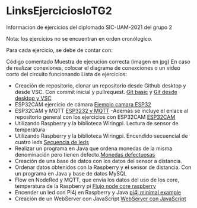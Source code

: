 # LinksEjerciciosIoTG2
Informacion de ejercicios del diplomado SIC-UAM-2021 del grupo 2

Nota: los ejercicios no se encuentran en orden cronólogico.

Para cada ejercicio, se debe de contar con:

Código comentado
Muestra de ejecución correcta (imagen en jpg)
En caso de realizar conexiones, colocar el diagrama de conexciones o un video corto del circuito funcionando
Lista de ejercicios:

* Creación de repositorio, clonar un repositorio desde Github desktop y desde VSC. Con commit inicial y pullrequest.
[Git basic](https://github.com/LuisAngelLF1/git-tutorial-basic) y [Git desde desktop y VSC](https://github.com/LuisAngelLF1/Diplomado-IoT)
* ESP32CAM ejercicio de cámara [Ejemplo camara ESP32](https://github.com/LuisAngelLF1/ESP32CAMSICUAMG2/tree/main/ejemploCamEsp32)
* ESP32CAM y MQTT [ESP3232 y MQTT](https://github.com/LuisAngelLF1/ESP32CAMSICUAMG2/tree/main/ESP32MQTT)
 -Además se incluye el enlace al repositorio general con los ejercicios con ESP32CAM [ESP32CAM](https://github.com/LuisAngelLF1/ESP32CAMSICUAMG2)
* Utilizando Raspberry y la biblioteca Wiringpi. Lectura de sensor de temperatura
* Utilizando Raspberry y la biblioteca Wiringpi. Encendido secuencial de cuatro leds [Secuencia de leds](https://github.com/LuisAngelLF1/EjemplosCRaspberry-SICG2)
* Realizar un programa en Java que ordena monedas de la misma denominación pero tienen defecto.[Monedas defectuosas](https://github.com/LuisAngelLF1/MonedasDefectuosas)
* Creación de una base de datos con los datos del sensor a distancia.
* Ordenar datos obtenidos con la Raspberry y el sensor de distancia. Con un programa en Java y base de datos MySQL
* Flow en NodeRed y MQTT, que envía los datos del uso de los core, temperatura de la Raspberry pi [Flujo node core raspberry](https://github.com/LuisAngelLF1/FlujoNodeCoreRaspberry)
* Encender un led con Pi4j en Raspberry y Java [pi4j minimal example](https://github.com/LuisAngelLF1/pi4j-example-minimalLuis)
* Creación de un WebServer con JavaScript [WebServer con JavaScript](https://github.com/LuisAngelLF1/ledjsWeb)
